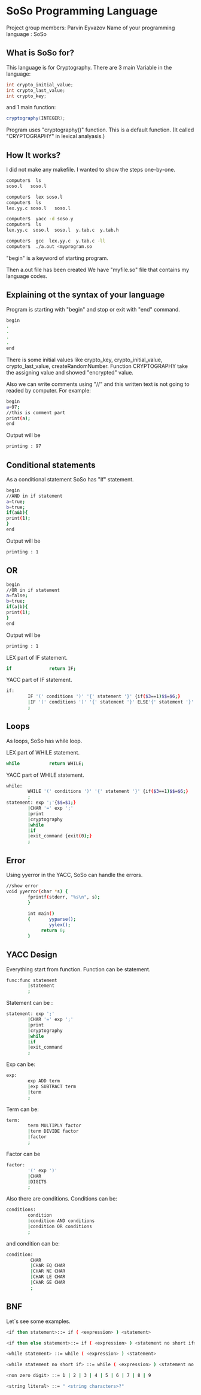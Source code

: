 #  SoSo  Programming Language 

Project group members: Parvin Eyvazov
Name of your programming language : SoSo

## What is SoSo for?
This language is for Cryptography. 
There are 3 main Variable in the language:
```java
int crypto_initial_value;
int crypto_last_value;
int crypto_key;
```
and 1 main function:
```java
cryptography(INTEGER);
```
Program uses "cryptography()" function. This is a default function. (It called "CRYPTOGRAPHY" in lexical analyasis.)

## How It works?
I did not make any makefile. I wanted to show the steps one-by-one.

```bash
computer$  ls
soso.l   soso.l

computer$  lex soso.l
computer$  ls
lex.yy.c soso.l   soso.l

computer$  yacc -d soso.y
computer$  ls
lex.yy.c  soso.l  soso.l  y.tab.c  y.tab.h

computer$  gcc  lex.yy.c  y.tab.c -ll
computer$  ./a.out <myprogram.so

```
"begin" is a keyword of starting program.

Then a.out file has been created
We have "myfile.so" file that contains my language codes.

## Explaining ot the syntax of your language
Program is starting with "begin" and stop or exit with "end" command.
```bash
begin
.
.
.
.
end
```
There is some initial values like crypto_key, crypto_initial_value, crypto_last_value, createRandomNumber.
Function CRYPTOGRAPHY take the assigning value and showed "encrypted" value.

Also we can write comments using "//" and this written text is not going to readed by computer.
For example:
```bash
begin
a=97;
//this is comment part
print(a);
end
```
Output will be
```bash
printing : 97
```
## Conditional statements
As a conditional statement SoSo has "If" statement.
```bash
begin
//AND in if statement
a=true;
b=true;
if(a&b){
print(1);
}
end
```
Output will be
```bash
printing : 1
```

## OR

```bash
begin
//OR in if statement
a=false;
b=true;
if(a|b){
print(1);
}
end
```
Output will be
```bash
printing : 1
```
LEX part of IF statement.
```bash
if              return IF;
```

YACC part of IF statement.
```bash
if:
        IF '(' conditions ')' '{' statement '}' {if($3==1)$$=$6;}
        |IF '(' conditions ')' '{' statement '}' ELSE'{' statement '}' {if($3==1)$$=$6; else $$=$10;}
        ;
```

## Loops 
As loops, SoSo has while loop.

LEX part of WHILE statement.
```bash
while           return WHILE;
```

YACC part of WHILE statement.
```bash
while:
        WHILE '(' conditions ')' '{' statement '}' {if($3==1)$$=$6;}
        ;
statement: exp ';'{$$=$1;}
        |CHAR '=' exp ';'
        |print
        |cryptography
        |while
        |if
        |exit_command {exit(0);}
        ;
```
## Error
Using yyerror in the YACC, SoSo can handle the errors.
```bash
//show error
void yyerror(char *s) {
        fprintf(stderr, "%s\n", s);
        }
        
        int main()
        {       yyparse();
                yylex();
             return 0;
        }
```
 
 ## YACC Design
Everything start from function. Function can be statement.
```bash
func:func statement
        |statement 
        ;
```

Statement can be :
```bash
statement: exp ';'
        |CHAR '=' exp ';'
        |print
        |cryptography
        |while
        |if
        |exit_command
        ;
```
Exp can be:
```bash
exp:
        exp ADD term 
        |exp SUBTRACT term 
        |term 
        ;
```

Term can be:
```bash
term:
        term MULTIPLY factor
        |term DIVIDE factor
        |factor
        ;
```

Factor can be
```bash
factor:
        '(' exp ')'
        |CHAR 
        |DIGITS
        ;
```

Also there are conditions. Conditions can be:
```bash
conditions:
        condition
        |condition AND conditions
        |condition OR conditions
        ;
```
and condition can be:
```bash
condition:
         CHAR
         |CHAR EQ CHAR
         |CHAR NE CHAR
         |CHAR LE CHAR
         |CHAR GE CHAR
         ;
```

## BNF
Let`s see some examples.

```bash
<if then statement>::= if ( <expression> ) <statement>

<if then else statement>::= if ( <expression> ) <statement no short if> else <statement>

<while statement> ::= while ( <expression> ) <statement>

<while statement no short if> ::= while ( <expression> ) <statement no short if>.

<non zero digit> ::= 1 | 2 | 3 | 4 | 5 | 6 | 7 | 8 | 9

<string literal> ::= " <string characters>?"
```



